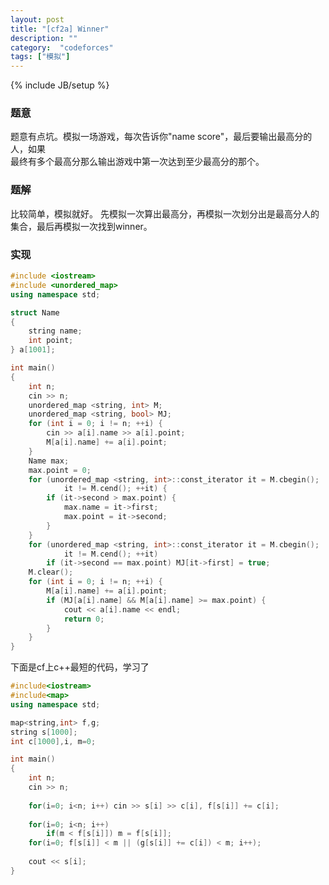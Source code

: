```yaml
---
layout: post
title: "[cf2a] Winner"
description: ""
category:  "codeforces"
tags: ["模拟"]
---
```

{% include JB/setup %}

### 题意
题意有点坑。模拟一场游戏，每次告诉你"name score"，最后要输出最高分的人，如果  
最终有多个最高分那么输出游戏中第一次达到至少最高分的那个。

### 题解
比较简单，模拟就好。
先模拟一次算出最高分，再模拟一次划分出是最高分人的集合，最后再模拟一次找到winner。

### 实现

```cpp
#include <iostream>
#include <unordered_map>
using namespace std;

struct Name
{
	string name;
	int point;
} a[1001];

int main()
{
	int n;
	cin >> n;
	unordered_map <string, int> M;
	unordered_map <string, bool> MJ;
	for (int i = 0; i != n; ++i) {
		cin >> a[i].name >> a[i].point;
		M[a[i].name] += a[i].point;
	}
	Name max;
	max.point = 0;
	for (unordered_map <string, int>::const_iterator it = M.cbegin();
			it != M.cend(); ++it) {
		if (it->second > max.point) {
			max.name = it->first;
			max.point = it->second;
		}
	}
	for (unordered_map <string, int>::const_iterator it = M.cbegin();
			it != M.cend(); ++it)
		if (it->second == max.point) MJ[it->first] = true;
	M.clear();
	for (int i = 0; i != n; ++i) {
		M[a[i].name] += a[i].point;
		if (MJ[a[i].name] && M[a[i].name] >= max.point) {
			cout << a[i].name << endl;
			return 0;
		}
	}
}

```

下面是cf上c++最短的代码，学习了

```cpp
#include<iostream>
#include<map>
using namespace std;

map<string,int> f,g;
string s[1000];
int c[1000],i, m=0;

int main()
{
	int n;
	cin >> n;
	
	for(i=0; i<n; i++) cin >> s[i] >> c[i], f[s[i]] += c[i];
	
	for(i=0; i<n; i++)
		if(m < f[s[i]]) m = f[s[i]];
	for(i=0; f[s[i]] < m || (g[s[i]] += c[i]) < m; i++);
	
	cout << s[i];
}

```

